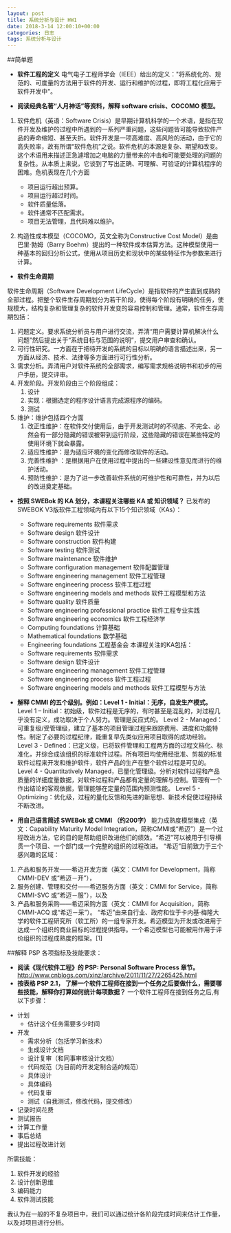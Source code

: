 ```yaml
---
layout: post
title: 系统分析与设计 HW1
date: 2018-3-14 12:00:10+00:00
categories: 日志
tags: 系统分析与设计
---
```


##简单题
 * __软件工程的定义__
电气电子工程师学会（IEEE）给出的定义："将系统化的、规范的、可度量的方法用于软件的开发、运行和维护的过程，即将工程化应用于软件开发中"。
 
 * __阅读经典名著“人月神话”等资料，解释 software crisis、COCOMO 模型。__
1. 软件危机（英语：Software Crisis）是早期计算机科学的一个术语，是指在软件开发及维护的过程中所遇到的一系列严重问题，这些问题皆可能导致软件产品的寿命缩短、甚至夭折。软件开发是一项高难度、高风险的活动，由于它的高失败率，故有所谓“软件危机”之说。软件危机的本源是复杂、期望和改变。这个术语用来描述正急遽增加之电脑的力量带来的冲击和可能要处理的问题的复杂性。从本质上来说，它谈到了写出正确、可理解、可验证的计算机程序的困难。危机表现在几个方面
   * 项目运行超出预算。
   * 项目运行超过时间。 
   * 软件质量低落。
   * 软件通常不匹配需求。
   * 项目无法管理，且代码难以维护。

1. 构造性成本模型（COCOMO，英文全称为Constructive Cost Model）是由巴里·勃姆（Barry Boehm）提出的一种软件成本估算方法。这种模型使用一种基本的回归分析公式，使用从项目历史和现状中的某些特征作为参数来进行计算。

 * __软件生命周期__

 软件生命周期（Software Development LifeCycle）是指软件的产生直到成熟的全部过程。把整个软件生存周期划分为若干阶段，使得每个阶段有明确的任务，使规模大，结构复杂和管理复杂的软件开发变的容易控制和管理。通常，软件生存周期包括：

 1. 问题定义。要求系统分析员与用户进行交流，弄清“用户需要计算机解决什么问题”然后提出关于“系统目标与范围的说明”，提交用户审查和确认。
 1. 可行性研究。一方面在于把待开发的系统的目标以明确的语言描述出来，另一方面从经济、技术、法律等多方面进行可行性分析。
 1. 需求分析。弄清用户对软件系统的全部需求，编写需求规格说明书和初步的用户手册，提交评审。
 1. 开发阶段。开发阶段由三个阶段组成：
    1. 设计
    1. 实现：根据选定的程序设计语言完成源程序的编码。
    1. 测试
 1. 维护：维护包括四个方面
    1. 改正性维护：在软件交付使用后，由于开发测试时的不彻底、不完全、必然会有一部分隐藏的错误被带到运行阶段，这些隐藏的错误在某些特定的使用环境下就会暴露。
    1. 适应性维护：是为适应环境的变化而修改软件的活动。
    1. 完善性维护 ：是根据用户在使用过程中提出的一些建设性意见而进行的维护活动。
    1. 预防性维护：是为了进一步改善软件系统的可维护性和可靠性，并为以后的改进奠定基础。

 * __按照 SWEBok 的 KA 划分，本课程关注哪些 KA 或 知识领域？__
已发布的SWEBOK V3版软件工程领域内有以下15个知识领域（KAs）：

   * Software requirements   软件需求
   * Software design   软件设计
   * Software construction   软件构建
   * Software testing   软件测试
   * Software maintenance   软件维护
   * Software configuration management   软件配置管理
   * Software engineering management   软件工程管理
   * Software engineering process   软件工程过程
   * Software engineering models and methods   软件工程模型和方法
   * Software quality   软件质量
   * Software engineering professional practice   软件工程专业实践
   * Software engineering economics   软件工程经济学
   * Computing foundations   计算基础
   * Mathematical foundations   数学基础
   * Engineering foundations   工程基金会
本课程关注的KA包括：
   * Software requirements   软件需求
   * Software design   软件设计
   * Software engineering management   软件工程管理
   * Software engineering process   软件工程过程
   * Software engineering models and methods   软件工程模型与方法


 * __解释 CMMI 的五个级别。例如：Level 1 - Initial：无序，自发生产模式。__
Level 1 – Initial：初始级，软件过程是无序的，有时甚至是混乱的，对过程几乎没有定义，成功取决于个人努力。管理是反应式的。
Level 2 - Managed：可重复级/受管理级，建立了基本的项目管理过程来跟踪费用、进度和功能特性。制定了必要的过程纪律，能重复早先类似应用项目取得的成功经验。
Level 3 - Defined：已定义级，已将软件管理和工程两方面的过程文档化、标准化，并综合成该组织的标准软件过程。所有项目均使用经批准、剪裁的标准软件过程来开发和维护软件，软件产品的生产在整个软件过程是可见的。
Level 4 - Quantitatively Managed，已量化管理级。分析对软件过程和产品质量的详细度量数据，对软件过程和产品都有定量的理解与控制。管理有一个作出结论的客观依据，管理能够在定量的范围内预测性能。
Level 5 - Optimizing：优化级，过程的量化反馈和先进的新思想、新技术促使过程持续不断改进。




 * __用自己语言简述 SWEBok 或 CMMI （约200字）__
	能力成熟度模型集成（英文：Capability Maturity Model Integration，简称CMMI或“希迈”）是一个过程改进方法，它的目的是帮助组织改进他们的绩效。“希迈”可以被用于引导横贯一个项目、一个部门或一个完整的组织的过程改进。
	 “希迈”目前致力于三个感兴趣的区域：
 1. 产品和服务开发——希迈开发方面（英文：CMMI for Development，简称 CMMI-DEV 或“希迈－开”），
 1. 服务创建、管理和交付——希迈服务方面（英文：CMMI for Service，简称 CMMI-SVC 或“希迈－服”），以及
 1. 产品和服务采购——希迈采购方面（英文：CMMI for Acquisition，简称 CMMI-ACQ 或“希迈－采”）。
“希迈”由来自行业、政府和位于卡内基·梅隆大学的软件工程研究所（软工所）的一组专家开发。希迈模型为开发或改进用于达成一个组织的商业目标的过程提供指导。一个希迈模型也可能被用作用于评价组织的过程成熟度的框架。[1]




##解释 PSP 各项指标及技能要求：

 - __阅读《现代软件工程》的 PSP: Personal Software Process 章节。__
 http://www.cnblogs.com/xinz/archive/2011/11/27/2265425.html
 - __按表格 PSP 2.1， 了解一个软件工程师在接到一个任务之后要做什么，需要哪些技能，解释你打算如何统计每项数据？__
一个软件工程师在接到任务之后,有以下步骤：
 * 计划
   * 估计这个任务需要多少时间
 * 开发
   * 需求分析（包括学习新技术）
   * 生成设计文档
   * 设计复审（和同事审核设计文档）
   * 代码规范（为目前的开发定制合适的规范）
   * 具体设计
   * 具体编码
   * 代码复审
   * 测试（自我测试，修改代码，提交修改）
 * 记录时间花费
 * 测试报告
 * 计算工作量
 * 事后总结
 * 提出过程改进计划

 所需技能：
 1. 软件开发的经验
 1. 设计创新思维
 1. 编码能力
 1. 软件测试技能

 我认为在一般的不复杂项目中，我们可以通过统计各阶段完成时间来估计工作量，以及对项目进行分析。